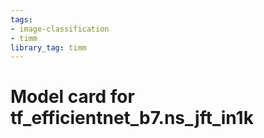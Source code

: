 ```yaml
---
tags:
- image-classification
- timm
library_tag: timm
---
```

# Model card for tf_efficientnet_b7.ns_jft_in1k